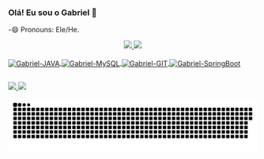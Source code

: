### Olá! Eu sou o Gabriel 👋

-😄 Pronouns: Ele/He.

<div align="center">
  <a href="https://github.com/Balb1no">
  <img height="160em" src="https://github-readme-stats.vercel.app/api?username=balb1no&show_icons=true&theme=midnight-purple&include_all_commits=true&count_private=true"/>
  <img height="160em" src="https://github-readme-stats.vercel.app/api/top-langs/?username=balb1no&layout=compact&langs_count=7&theme=midnight-purple"/>
</div> 
<div style="display: inline_block"><br>
  <img align="center" alt="Gabriel-JAVA" height="40" width="50" src="https://cdn.jsdelivr.net/gh/devicons/devicon/icons/java/java-original-wordmark.svg" />
  <img align="center" alt="Gabriel-MySQL" height="40" width="50" src="https://cdn.jsdelivr.net/gh/devicons/devicon/icons/mysql/mysql-original-wordmark.svg" />
  <img align="center" alt="Gabriel-GIT" height="40" width="50" src="https://cdn.jsdelivr.net/gh/devicons/devicon/icons/git/git-original.svg" />
  <img align="center" alt="Gabriel-SpringBoot" height="40" width="50" src="https://cdn.jsdelivr.net/gh/devicons/devicon/icons/spring/spring-original-wordmark.svg" />
</div>
  
  ##
  
  <div>
    <a href = "mailto:gbalbino098@gmail.com"><img src="https://img.shields.io/badge/Gmail-black?style=for-the-badge&logo=gmail&logoColor=green">
    </a>
     <a href="https://www.linkedin.com/in//" target="_blank"><img src="https://img.shields.io/badge/-LinkedIn-black?style=for-the-badge&logo=linkedin&logoColor=green" target="_blank">
  </a>
    
![Snake animation](https://github.com/Balb1no/Balb1no/blob/output/github-contribution-grid-snake.svg)
  
  </div>
